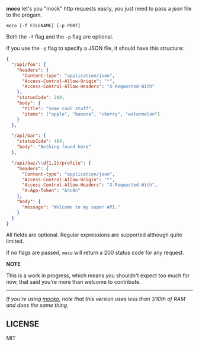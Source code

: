 **moco** let's you "mock" http requests easily, you just need to pass a json file to the progam.

`moco [-f FILENAME] [-p PORT]`

Both the `-f` flag and the `-p` flag are optional.

If you use the `-p` flag to specify a JSON file, it should have this structure:
```json
{
  "/api/foo": {
    "headers": {
      "Content-type": "application/json",
      "Access-Control-Allow-Origin": "*",
      "Access-Control-Allow-Headers": "X-Requested-With"
    },
    "statusCode": 200,
    "body": {
      "title": "Some cool stuff",
      "items": ["apple", "banana", "cherry", "watermelon"]
    }
  },

  "/api/bar": {
    "statusCode": 404,
    "body": "Nothing found here"
  },

  "/api/baz/\\d{1,2}/profile": {
    "headers": {
      "Content-type": "application/json",
      "Access-Control-Allow-Origin": "*",
      "Access-Control-Allow-Headers": "X-Requested-With",
      "X-App-Token": "b4c0n"
    },
    "body": {
      "message": "Welcome to my super API."
    }
  }
}
```
All fields are optional.
Regular expressions are supported although quite limited.

If no flags are passed, `moco` will return a 200 status code for any request.


**NOTE**

This is a work in progress, which means you shouldn't expect
too much for now, that said you're more than welcome to contribute.

---

*If you're using [mocko](https://github.com/julien/mocko),
 note that this version uses less than 1/10th of RAM and does the same thing.*


LICENSE
-------

MIT
